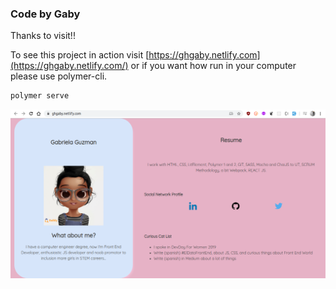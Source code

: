 ### Code by Gaby
Thanks to visit!!

To see this project in action visit [https://ghgaby.netlify.com](https://ghgaby.netlify.com/) or if you want how run in your computer please use polymer-cli.

```bash
polymer serve
```


![alt-text](./screen-cv.png "screenshot")
